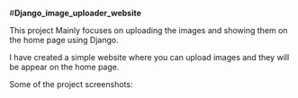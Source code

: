 #**Django_image_uploader_website**

This project Mainly focuses on uploading the images and showing them on the home page using Django.

I have created a simple website where you can upload images and they will be appear on the home page.

Some of the project screenshots:

